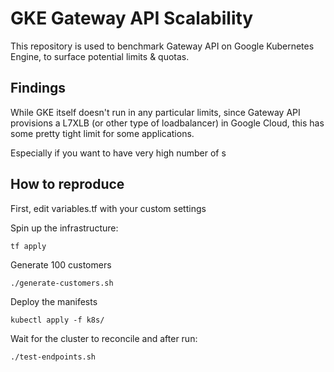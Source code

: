 # GKE Gateway API Scalability 

This repository is used to benchmark Gateway API on Google Kubernetes Engine, to surface potential limits & quotas.

## Findings

While GKE itself doesn't run in any particular limits, since Gateway API provisions a L7XLB (or other type of loadbalancer) in Google Cloud, this has some pretty tight limit for some applications.

Especially if you want to have very high number of s

## How to reproduce

First, edit variables.tf with your custom settings

Spin up the infrastructure: 

`tf apply`

Generate 100 customers 

`./generate-customers.sh`

Deploy the manifests

`kubectl apply -f k8s/`

Wait for the cluster to reconcile and after run:

`./test-endpoints.sh`
